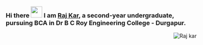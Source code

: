 ### Hi there <img src="https://raw.githubusercontent.com/MartinHeinz/MartinHeinz/master/wave.gif" width="30px"> I am [Raj Kar](http://pyraj.pythonanywhere.com/), a second-year undergraduate, pursuing BCA in Dr B C Roy Engineering College - Durgapur.

<img align="right" alt="Raj kar" src="https://i.ibb.co/4V0SVBP/avatar.jpg" />

